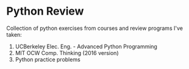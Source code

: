 # Python Review
Collection of python exercises from courses and review programs I've taken: <br /> 
1. UCBerkeley Elec. Eng. - Advanced Python Programming <br />
2. MIT OCW Comp. Thinking (2016 version) <br />
3. Python practice problems <br />
